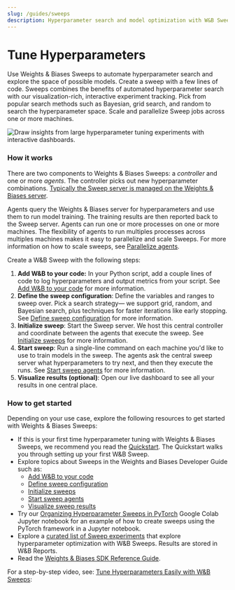 ```yaml
---
slug: /guides/sweeps
description: Hyperparameter search and model optimization with W&B Sweeps
---
```


# Tune Hyperparameters

<head>
  <title>Tune Hyperparameters with Sweeps</title>
</head>

Use Weights & Biases Sweeps to automate hyperparameter search and explore the space of possible models. Create a sweep with a few lines of code. Sweeps combines the benefits of automated hyperparameter search with our visualization-rich, interactive experiment tracking. Pick from popular search methods such as Bayesian, grid search, and random to search the hyperparameter space.  Scale and parallelize Sweep jobs across one or more machines.

![Draw insights from large hyperparameter tuning experiments with interactive dashboards.](/images/sweeps/intro_what_it_is.png)

### How it works

There are two components to Weights & Biases Sweeps: a _controller_ and one or more _agents_. The controller picks out new hyperparameter combinations. [Typically the Sweep server is managed on the Weights & Biases server](https://docs.wandb.ai/guides/sweeps/local-controller).

Agents query the Weights & Biases server for hyperparameters and use them to run model training. The training results are then reported back to the Sweep server. Agents can run one or more processes on one or more machines. The flexibility of agents to run multiples processes across multiples machines makes it easy to parallelize and scale Sweeps. For more information on how to scale sweeps, see [Parallelize agents](https://docs.wandb.ai/guides/sweeps/parallelize-agents).

Create a W&B Sweep with the following steps:

1. **Add W&B to your code:** In your Python script, add a couple lines of code to log hyperparameters and output metrics from your script. See [Add W&B to your code](https://docs.wandb.ai/guides/sweeps/add-w-and-b-to-your-code) for more information.
2. **Define the sweep configuration**: Define the variables and ranges to sweep over. Pick a search strategy— we support grid, random, and Bayesian search, plus techniques for faster iterations like early stopping. See [Define sweep configuration](https://docs.wandb.ai/guides/sweeps/define-sweep-configuration) for more information.
3. **Initialize sweep**: Start the Sweep server. We host this central controller and coordinate between the agents that execute the sweep. See [Initialize sweeps](https://docs.wandb.ai/guides/sweeps/initialize-sweeps) for more information.
4. **Start sweep**: Run a single-line command on each machine you'd like to use to train models in the sweep. The agents ask the central sweep server what hyperparameters to try next, and then they execute the runs. See [Start sweep agents](https://docs.wandb.ai/guides/sweeps/start-sweep-agents) for more information.
5. **Visualize results (optional)**: Open our live dashboard to see all your results in one central place.

### How to get started

Depending on your use case, explore the following resources to get started with Weights & Biases Sweeps:

* If this is your first time hyperparameter tuning with Weights & Biases Sweeps, we recommend you read the [Quickstart](https://docs.wandb.ai/guides/sweeps/quickstart). The Quickstart walks you through setting up your first W&B Sweep.
* Explore topics about Sweeps in the Weights and Biases Developer Guide such as:
  * [Add W&B to your code](https://docs.wandb.ai/guides/sweeps/add-w-and-b-to-your-code)
  * [Define sweep configuration](https://docs.wandb.ai/guides/sweeps/define-sweep-configuration)
  * [Initialize sweeps](https://docs.wandb.ai/guides/sweeps/initialize-sweeps)
  * [Start sweep agents](https://docs.wandb.ai/guides/sweeps/start-sweep-agents)
  * [Visualize sweep results](https://docs.wandb.ai/guides/sweeps/visualize-sweep-results)
* Try our [Organizing Hyperparameter Sweeps in PyTorch](https://colab.research.google.com/github/wandb/examples/blob/master/colabs/pytorch/Organizing\_Hyperparameter\_Sweeps\_in\_PyTorch\_with\_W%26B.ipynb#scrollTo=e43v8-9MEoYk) Google Colab Jupyter notebook for an example of how to create sweeps using the PyTorch framework in a Jupyter notebook.
* Explore a [curated list of Sweep experiments](https://docs.wandb.ai/guides/sweeps/useful-resources#reports-with-sweeps) that explore hyperparameter optimization with W&B Sweeps. Results are stored in W&B Reports.
* Read the [Weights & Biases SDK Reference Guide](https://docs.wandb.ai/ref).

For a step-by-step video, see: [Tune Hyperparameters Easily with W&B Sweeps](https://www.youtube.com/watch?v=9zrmUIlScdY\&ab\_channel=Weights%26Biases):

<!-- {% embed url="http://wandb.me/sweeps-video" %} -->

